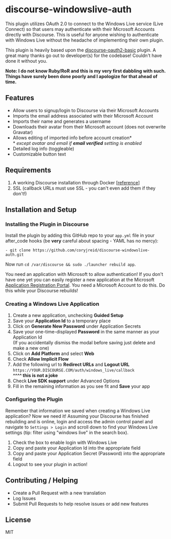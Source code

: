 # discourse-windowslive-auth

This plugin utilizes OAuth 2.0 to connect to the Windows Live service (Live 
Connect) so that users may authenticate with their Microsoft Accounts
directly with Discourse. This is useful for anyone wishing to authenticate
with Windows Live without the headache of implementing their own plugin.

This plugin is heavily based upon the 
[discourse-oauth2-basic](https://github.com/discourse/discourse-oauth2-basic) 
plugin. A great many thanks go out to developer(s) for the codebase! Couldn't 
have done it without you.

__Note: I do not know Ruby/RoR and this is my very first dabbling with such.
Things have surely been done poorly and I apologize for that ahead of time.__

## Features

* Allow users to signup/login to Discourse via their Microsoft Accounts
* Imports the email address associated with their Microsoft Account
* Imports their name and generates a username
* Downloads their avatar from their Microsoft account (does not overwrite Gravatar)
* Allows editing of imported info before account creation*  
\* _except avatar and email if __email verified__ setting is enabled_
* Detailed log info (toggleable)
* Customizable button text

## Requirements

1. A working Discourse installation through Docker [[reference](https://github.com/discourse/discourse/blob/master/docs/INSTALL-cloud.md)]
2. SSL (callback URLs must use SSL - you can't even add them if they don't!)

## Installation and Setup

### Installing the Plugin in Discourse

Install the plugin by adding this GitHub repo to your `app.yml` file in your
after_code hooks (be __very__ careful about spacing - YAML has no mercy): 
   
`- git clone https://github.com/coryjreid/discourse-windowslive-auth.git`

Now run `cd /var/discourse && sudo ./launcher rebuild app`.

You need an application with Microsoft to allow authentication! If you don't 
have one yet you can easily register a new application at the Microsoft 
[Application Registration Portal](https://apps.dev.microsoft.com/). You need 
a Microsoft Account to do this. Do this while your Discourse rebuilds!

### Creating a Windows Live Application

1. Create a new application, unchecking __Guided Setup__
2. Save your __Application Id__ to a temporary place
3. Click on __Generate New Password__ under Application Secrets
4. Save your one-time-displayed __Password__ in the same manner as your Application Id  
   (If you accidentally dismiss the modal before saving just delete and make a 
   new one)
5. Click on __Add Platform__ and select __Web__
6. Check __Allow Implicit Flow__
7. Add the following url to __Redirect URLs__ and __Logout URL__  
   `https://YOUR.DISCOURSE.COM/auth/windows_live/callback`  
   __^^^^ this is not a joke__
8. Check __Live SDK support__ under Advanced Options
9. Fill in the remaining information as you see fit and __Save__ your app

### Configuring the Plugin

Remember that information we saved when creating a Windows Live application? Now we need it! Assuming your Discourse has finished rebuilding and is online, login and access the admin control panel and navigate to `Settings > Login` and scroll down to find your Windows Live settings (tip: filter using "windows live" in the search box).

1. Check the box to enable login with Windows Live
2. Copy and paste your Application Id into the appropriate field
3. Copy and paste your Application Secret (Password) into the appropriate field
4. Logout to see your plugin in action!

## Contributing / Helping

* Create a Pull Request with a new translation
* Log Issues
* Submit Pull Requests to help resolve issues or add new features


## License

MIT
